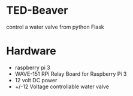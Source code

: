 # TED-Beaver
control a water valve from python Flask 

# Hardware
- raspberry pi 3
- WAVE-151 RPi Relay Board for Raspberry Pi 3
- 12 volt DC power
- +/-12 Voltage controllable water valve 
